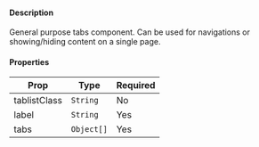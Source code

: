 #### Description

General purpose tabs component. Can be used for navigations or showing/hiding content on a single page.

#### Properties

| Prop           | Type        | Required |
| -------------- | ----------- | -------- |
| tablistClass   | `String`    | No       |
| label          | `String`    | Yes      |
| tabs           | `Object[]`  | Yes      |
